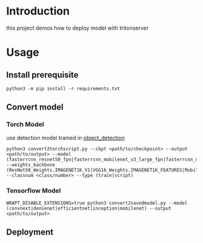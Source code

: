 # Introduction

this project demos how to deploy model with tritonserver

# Usage

## Install prerequisite

```shell
python3 -m pip install -r requirements.txt
```

## Convert model

### Torch Model

use detection model trained in [object_detection](../object_detection)

```shell
python3 convert2torchscript.py --ckpt <path/to/checkpoint> --output <path/to/output> --model (fasterrcnn_resnet50_fpn|fasterrcnn_mobilenet_v3_large_fpn|fasterrcnn_mobilenet_v3_large_320_fpn|fcos_resnet50_fpn|retinanet_resnet50_fpn|ssd300_vgg16|ssdlite320_mobilenet_v3_large|maskrcnn_resnet50_fpn|keypointrcnn_resnet50_fpn) --weights_backbone (ResNet50_Weights.IMAGENET1K_V1|VGG16_Weights.IMAGENET1K_FEATURES|MobileNet_V3_Large_Weights.IMAGENET1K_V1) --classnum <class/number> --type (trace|script)
```

### Tensorflow Model

```shell
WRAPT_DISABLE_EXTENSIONS=true python3 convert2savedmodel.py --model (convnext|densenet|efficientnet|inception|mobilenet) --output <path/to/output>
```

## Deployment


